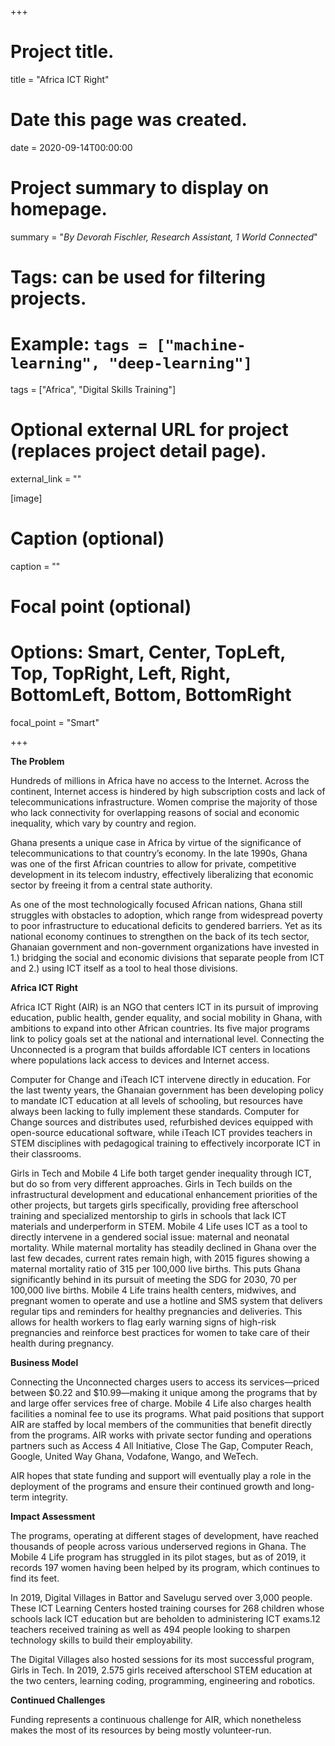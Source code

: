+++
# Project title.
title = "Africa ICT Right"

# Date this page was created.
date = 2020-09-14T00:00:00

# Project summary to display on homepage.
summary = "*By Devorah Fischler, Research Assistant, 1 World Connected*"

# Tags: can be used for filtering projects.
# Example: `tags = ["machine-learning", "deep-learning"]`
tags = ["Africa", "Digital Skills Training"]

# Optional external URL for project (replaces project detail page).
external_link = ""



[image]
# Caption (optional)
caption = ""

# Focal point (optional)
# Options: Smart, Center, TopLeft, Top, TopRight, Left, Right, BottomLeft, Bottom, BottomRight
focal_point = "Smart"

+++

**The Problem**

Hundreds of millions in Africa have no access to the Internet. Across the continent, Internet access is hindered by high subscription costs and lack of telecommunications infrastructure. Women comprise the majority of those who lack connectivity for overlapping reasons of social and economic inequality, which vary by country and region. 

Ghana presents a unique case in Africa by virtue of the significance of telecommunications to that country’s economy. In the late 1990s, Ghana was one of the first African countries to allow for private, competitive development in its telecom industry, effectively liberalizing that economic sector by freeing it from a central state authority. 

As one of the most technologically focused African nations, Ghana still struggles with obstacles to adoption, which range from widespread poverty to poor infrastructure to educational deficits to gendered barriers. Yet as its national economy continues to strengthen on the back of its tech sector, Ghanaian government and non-government organizations have invested in 1.) bridging the social and economic divisions that separate people from ICT and 2.) using ICT itself as a tool to heal those divisions.


**Africa ICT Right**

Africa ICT Right (AIR) is an NGO that centers ICT in its pursuit of improving education, public health, gender equality, and social mobility in Ghana, with ambitions to expand into other African countries. Its five major programs link to policy goals set at the national and international level. Connecting the Unconnected is a program that builds affordable ICT centers in locations where populations lack access to devices and Internet access. 

Computer for Change and iTeach ICT intervene directly in education. For the last twenty years, the Ghanaian government has been developing policy to mandate ICT education at all levels of schooling, but resources have always been lacking to fully implement these standards. Computer for Change sources and distributes used, refurbished devices equipped with open-source educational software, while iTeach ICT provides teachers in STEM disciplines with pedagogical training to effectively incorporate ICT in their classrooms. 

Girls in Tech and Mobile 4 Life both target gender inequality through ICT, but do so from very different approaches. Girls in Tech builds on the infrastructural development and educational enhancement priorities of the other projects, but targets girls specifically, providing free afterschool training and specialized mentorship to girls in schools that lack ICT materials and underperform in STEM. Mobile 4 Life uses ICT as a tool to directly intervene in a gendered social issue: maternal and neonatal mortality. While maternal mortality has steadily declined in Ghana over the last few decades, current rates remain high, with 2015 figures showing a maternal mortality ratio of 315 per 100,000 live births. This puts Ghana significantly behind in its pursuit of meeting the SDG for 2030, 70 per 100,000 live births. Mobile 4 Life trains health centers, midwives, and pregnant women to operate and use a hotline and SMS system that delivers regular tips and reminders for healthy pregnancies and deliveries. This allows for health workers to flag early warning signs of high-risk pregnancies and reinforce best practices for women to take care of their health during pregnancy. 


**Business Model**

Connecting the Unconnected charges users to access its services—priced between $0.22 and $10.99—making it unique among the programs that by and large offer services free of charge. Mobile 4 Life also charges health facilities a nominal fee to use its programs.
What paid positions that support AIR are staffed by local members of the communities that benefit directly from the programs. AIR works with private sector funding and operations partners such as Access 4 All Initiative, Close The Gap, Computer Reach, Google, United Way Ghana, Vodafone, Wango, and WeTech.

AIR hopes that state funding and support will eventually play a role in the deployment of the programs and ensure their continued growth and long-term integrity. 

**Impact Assessment**

The programs, operating at different stages of development, have reached thousands of people across various underserved regions in Ghana. The Mobile 4 Life program has struggled in its pilot stages, but as of 2019, it records 197 women having been helped by its program, which continues to find its feet. 

In 2019, Digital Villages in Battor and Savelugu served over 3,000 people. These ICT Learning Centers hosted training courses for 268 children whose schools lack ICT education but are beholden to administering ICT exams.12 teachers received training as well as 494 people looking to sharpen technology skills to build their employability.

The Digital Villages also hosted sessions for its most successful program, Girls in Tech. In 2019, 2.575 girls received afterschool STEM education at the two centers, learning coding, programming, engineering and robotics. 

**Continued Challenges**

Funding represents a continuous challenge for AIR, which nonetheless makes the most of its resources by being mostly volunteer-run.


